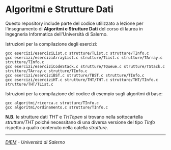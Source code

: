 # Algoritmi e Strutture Dati

Questo repository include parte del codice utilizzato a lezione per l'insegnamento di  __Algoritmi e Strutture Dati__ del corso di laurea in Ingegneria Informatica dell'Università di Salerno.

Istruzioni per la compilazione degli esercizi: 
```
gcc esercizi/eserciziList.c strutture/TList.c strutture/TInfo.c
gcc esercizi/eserciziArrayList.c strutture/TList.c strutture/TArray.c strutture/TInfo.c
gcc esercizi/eserciziCodeStack.c strutture/TQueue.c strutture/TStack.c strutture/TArray.c strutture/TInfo.c
gcc esercizi/eserciziBST.c strutture/TBST.c strutture/TInfo.c
gcc esercizi/eserciziHT.c strutture/THT/THT.c strutture/THT/TInfo.c strutture/THT/TList.c
```

Istruzioni per la compilazione del codice di esempio sugli algoritmi di base: 
```
gcc algoritmi/ricerca.c strutture/TInfo.c
gcc algoritmi/ordinamento.c strutture/TInfo.c
```

__N.B.__ le strutture dati _THT_ e _THTopen_ si trovano nella sottocartella _strutture/THT_ poiché necessitano di una diversa versione del tipo _TInfo_ rispetto a quallo contenuto nella catella _strutture_.

---
_[DIEM](https://www.diem.unisa.it/) - Università di Salerno_